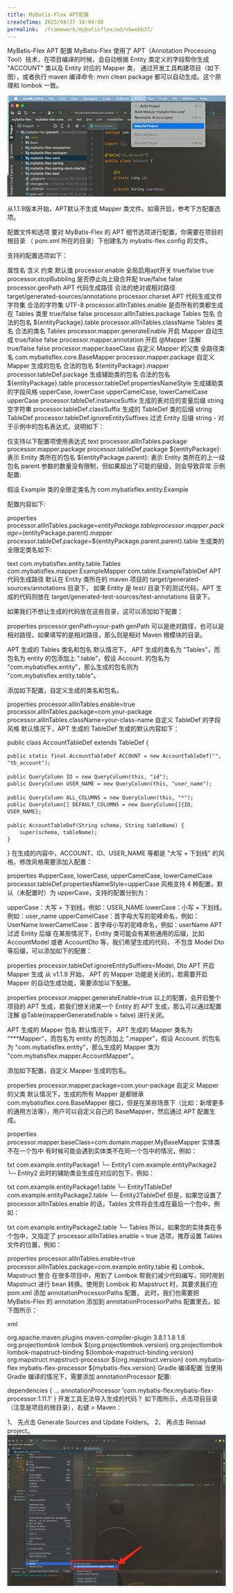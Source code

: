 ```yaml
---
title: MyBatis-Flex APT配置
createTime: 2025/08/27 10:04:58
permalink:  /framework/mybatisflex/ad/vkwebb37/
---
```

MyBatis-Flex APT 配置
MyBatis-Flex 使用了 APT（Annotation Processing Tool）技术，在项目编译的时候，会自动根据 Entity 类定义的字段帮你生成 "ACCOUNT" 类以及 Entity 对应的 Mapper 类， 通过开发工具构建项目（如下图），或者执行 maven 编译命令: mvn clean package 都可以自动生成。这个原理和 lombok 一致。

![](/images/mybatisflex/apt.png)

从1.1.9版本开始，APT默认不生成 Mapper 类文件。如需开启，参考下方配置选项。

配置文件和选项
要对 MyBatis-Flex 的 APT 细节选项进行配置，你需要在项目的 根目录 （ pom.xml 所在的目录）下创建名为 mybatis-flex.config 的文件。

支持的配置选项如下：

属性名	含义	约束	默认值
processor.enable	全局启用apt开关	true/false	true
processor.stopBubbling	是否停止向上级合并配	true/false	false
processor.genPath	APT 代码生成路径	合法的绝对或相对路径	target/generated-sources/annotations
processor.charset	APT 代码生成文件字符集	合法的字符集	UTF-8
processor.allInTables.enable	是否所有的类都生成在 Tables 类里	true/false	false
processor.allInTables.package	Tables 包名	合法的包名	${entityPackage}.table
processor.allInTables.className	Tables 类名	合法的类名	Tables
processor.mapper.generateEnable	开启 Mapper 自动生成	true/false	false
processor.mapper.annotation	开启 @Mapper 注解	true/false	false
processor.mapper.baseClass	自定义 Mapper 的父类	全路径类名	com.mybatisflex.core.BaseMapper
processor.mapper.package	自定义 Mapper 生成的包名	合法的包名	${entityPackage}.mapper
processor.tableDef.package	生成辅助类的包名	合法的包名	${entityPackage}.table
processor.tableDef.propertiesNameStyle	生成辅助类的字段风格	upperCase, lowerCase
upperCamelCase, lowerCamelCase	upperCase
processor.tableDef.instanceSuffix	生成的表对应的变量后缀	string	空字符串
processor.tableDef.classSuffix	生成的 TableDef 类的后缀	string	TableDef
processor.tableDef.ignoreEntitySuffixes	过滤 Entity 后缀	string	-
对于示例中的包名表达式，说明如下：

仅支持以下配置项使用表达式
text
processor.allInTables.package
processor.mapper.package
processor.tableDef.package
${entityPackage}: 表示 Entity 类所在的包名
${entityPackage.parent}: 表示 Entity 类所在的上一级包名
parent 参数的数量没有限制，但如果超出了可能的层级，则会导致异常
示例配置:

假设 Example 类的全限定类名为 com.mybatisflex.entity.Example

配置内容如下:

properties
processor.allInTables.package=${entityPackage}.table
processor.mapper.package=${entityPackage.parent}.mapper
processor.tableDef.package=${entityPackage.parent.parent}.table
生成类的全限定类名如下:

text
com.mybatisflex.entity.table.Tables
com.mybatisflex.mapper.ExampleMapper
com.table.ExampleTableDef
APT 代码生成路径
默认在 Entity 类所在的 maven 项目的 target/generated-sources/annotations 目录下， 如果 Entity 是 test/ 目录下的测试代码，APT 生成的代码则放在 target/generated-test-sources/test-annotations 目录下。

如果我们不想让生成的代码放在这些目录，这可以添加如下配置：

properties
processor.genPath=your-path
genPath 可以是绝对路径，也可以是相对路径，如果填写的是相对路径，那么则是相对 Maven 根模块的目录。

APT 生成的 Tables 类名和包名
默认情况下， APT 生成的类名为 "Tables"，而包名为 entity 的包添加上 ".table"，假设 Account. 的包名为 "com.mybatisflex.entity"，那么生成的包名则为 "com.mybatisflex.entity.table"。

添加如下配置，自定义生成的类名和包名。

properties
processor.allInTables.enable=true
processor.allInTables.package=com.your-package
processor.allInTables.className=your-class-name
自定义 TableDef 的字段风格
默认情况下，APT 生成的 TableDef 生成的默认内容如下：


public class AccountTableDef extends TableDef {

    public static final AccountTableDef ACCOUNT = new AccountTableDef("", "tb_account");

    public QueryColumn ID = new QueryColumn(this, "id");
    public QueryColumn USER_NAME = new QueryColumn(this, "user_name");

    public QueryColumn ALL_COLUMNS = new QueryColumn(this, "*");
    public QueryColumn[] DEFAULT_COLUMNS = new QueryColumn[]{ID, USER_NAME};

    public AccountTableDef(String schema, String tableName) {
        super(schema, tableName);
    }

}
在生成的内容中，ACCOUNT、ID、USER_NAME 等都是 "大写 + 下划线" 的风格，修改风格需要添加入配置：

properties
#upperCase, lowerCase, upperCamelCase, lowerCamelCase
processor.tableDef.propertiesNameStyle=upperCase
风格支持 4 种配置，默认（未配置时）为 upperCase，支持的配置分别为：

upperCase：大写 + 下划线，例如：USER_NAME
lowerCase：小写 + 下划线，例如：user_name
upperCamelCase：首字母大写的驼峰命名，例如：UserName
lowerCamelCase：首字母小写的驼峰命名，例如：userName
APT 过滤 Entity 后缀
在某些情况下，Entity 类可能会有某些通用的后缀，比如 AccountModel 或者 AccountDto 等，我们希望生成的代码， 不包含 Model Dto 等后缀，可以添加如下的配置：

properties
processor.tableDef.ignoreEntitySuffixes=Model, Dto
APT 开启 Mapper 生成
从 v1.1.9 开始， APT 的 Mapper 功能是关闭的，若需要开启 Mapper 的自动生成功能，需要添加以下配置。

properties
processor.mapper.generateEnable=true
以上的配置，会开启整个项目的 APT 生成，若我们想关闭某一个 Entity 的 APT 生成，那么可以通过配置注解 @Table(mapperGenerateEnable = false) 进行关闭。

APT 生成的 Mapper 包名
默认情况下， APT 生成的 Mapper 类名为 "***Mapper"，而包名为 entity 的包添加上 ".mapper"，假设 Account. 的包名为 "com.mybatisflex.entity"，那么生成的 Mapper 类为 "com.mybatisflex.mapper.AccountMapper"。

添加如下配置，自定义 Mapper 生成的包名。

properties
processor.mapper.package=com.your-package
自定义 Mapper 的父类
默认情况下，生成的所有 Mapper 是都继承 com.mybatisflex.core.BaseMapper 接口，但是在某些场景下（比如：新增更多的通用方法等），用户可以自定义自己的 BaseMapper，然后通过 APT 配置生成。

properties
processor.mapper.baseClass=com.domain.mapper.MyBaseMapper
实体类不在一个包中
有时候可能会遇到实体类不在同一个包中的情况，例如：

txt
com.example.entityPackage1
    └─ Entity1
com.example.entityPackage2
    └─ Entity2
此时的辅助类会生成在对应的包下，例如：

txt
com.example.entityPackage1.table
    └─ Entity1TableDef
com.example.entityPackage2.table
    └─ Entity2TableDef
但是，如果您设置了 processor.allInTables.enable 的话，Tables 文件将会生成在最后一个包中，例如：

txt
com.example.entityPackage2.table
    └─ Tables
所以，如果您的实体类在多个包中，又指定了 processor.allInTables.enable = true 选项，推荐设置 Tables 文件的位置，例如：

properties
processor.allInTables.enable=true
processor.allInTables.package=com.example.entity.table
和 Lombok、Mapstruct 整合
在很多项目中，用到了 Lombok 帮我们减少代码编写，同时用到 Mapstruct 进行 bean 转换。使用到 Lombok 和 Mapstruct 时，其要求我们在 pom.xml 添加 annotationProcessorPaths 配置， 此时，我们也需要把 MyBatis-Flex 的 annotation 添加到 annotationProcessorPaths 配置里去，如下图所示：

xml

<plugin>
    <groupId>org.apache.maven.plugins</groupId>
    <artifactId>maven-compiler-plugin</artifactId>
    <version>3.8.1</version>
    <configuration>
        <source>1.8</source>
        <target>1.8</target>
        <annotationProcessorPaths>
            <path>
                <groupId>org.projectlombok</groupId>
                <artifactId>lombok</artifactId>
                <version>${org.projectlombok.version}</version>
            </path>
            <path>
                <groupId>org.projectlombok</groupId>
                <artifactId>lombok-mapstruct-binding</artifactId>
                <version>${lombok-mapstruct-binding.version}</version>
            </path>
            <path>
                <groupId>org.mapstruct</groupId>
                <artifactId>mapstruct-processor</artifactId>
                <version>${org.mapstruct.version}</version>
            </path>
            <path>
                <groupId>com.mybatis-flex</groupId>
                <artifactId>mybatis-flex-processor</artifactId>
                <version>${mybatis-flex.version}</version>
            </path>
        </annotationProcessorPaths>
    </configuration>
</plugin>
Gradle 编译配置
当使用 Gradle 编译的情况下，需要添加 annotationProcessor 配置:


dependencies {
    ...
    annotationProcessor 'com.mybatis-flex:mybatis-flex-processor:1.11.1'
}
开发工具无法导入生成的代码？
如下图所示，点击项目目录（注意是项目的根目录），右键 > Maven：

1、 先点击 Generate Sources and Update Folders。
2、 再点击 Reload project。
![](/images/mybatisflex/import.png)


